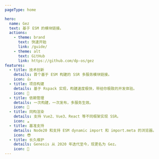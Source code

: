 ```yaml
---
pageType: home

hero:
  name: Gez
  text: 基于 ESM 的模块链接。
  actions:
    - theme: brand
      text: 快速开始
      link: /guide/
    - theme: alt
      text: GitHub
      link: https://github.com/dp-os/gez
features:
  - title: 技术创新
    details: 首个基于 ESM 构建的 SSR 多服务模块链接。
    icon: 👍
  - title: 项目构建
    details: 基于 Rspack 实现，构建速度极快，带给你极致的开发体验。
    icon: 🚀
  - title: 依赖管理
    details: 一次构建，一次发布，多服务生效。
    icon: 🎯
  - title: 同构渲染
    details: 支持 Vue2、Vue3、React 等不同框架实现 SSR。
    icon: ☁️
  - title: 基准支持
    details: Node20 和支持 ESM dynamic import 和 import.meta 的浏览器。
    icon: 😎
  - title: 长久维护
    details: Genesis 从 2020 年迭代至今，现更名为 Gez。
    icon: 👏
---
```

